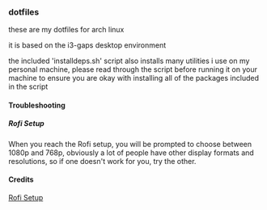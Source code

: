 ### dotfiles

these are my dotfiles for arch linux

it is based on the i3-gaps desktop environment

the included 'installdeps.sh' script also installs many utilities i use on my personal machine, please read through the script before running it on your machine to ensure you are okay with installing all of the packages included in the script

#### Troubleshooting

##### Rofi Setup
When you reach the Rofi setup, you will be prompted to choose between 1080p and 768p, obviously a lot of people have other display formats and resolutions, so if one doesn't work for you, try the other.

#### Credits
[Rofi Setup](https://github.com/adi1090x/rofi)